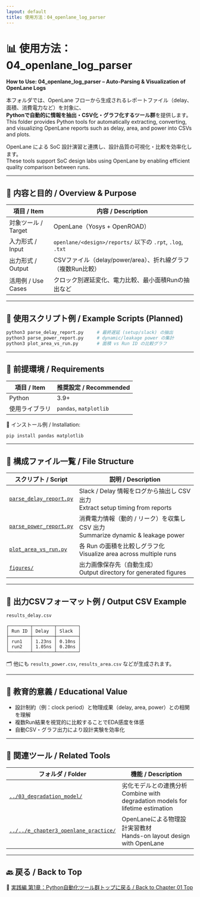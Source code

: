 ```yaml
---
layout: default
title: 使用方法：04_openlane_log_parser
---
```


# 📊 使用方法：04_openlane_log_parser  
**How to Use: 04_openlane_log_parser – Auto-Parsing & Visualization of OpenLane Logs**

本フォルダでは、OpenLane フローから生成されるレポートファイル（delay、面積、消費電力など）を対象に、  
**Pythonで自動的に情報を抽出・CSV化・グラフ化するツール群**を提供します。  
This folder provides Python tools for automatically extracting, converting, and visualizing OpenLane reports such as delay, area, and power into CSVs and plots.

OpenLane による SoC 設計演習と連携し、設計品質の可視化・比較を効率化します。  
These tools support SoC design labs using OpenLane by enabling efficient quality comparison between runs.

---

## 📄 内容と目的 / Overview & Purpose

| 項目 / Item | 内容 / Description |
|-------------|---------------------|
| 対象ツール / Target | OpenLane（Yosys + OpenROAD） |
| 入力形式 / Input | `openlane/<design>/reports/` 以下の `.rpt`, `.log`, `.txt` |
| 出力形式 / Output | CSVファイル（delay/power/area）、折れ線グラフ（複数Run比較） |
| 活用例 / Use Cases | クロック別遅延変化、電力比較、最小面積Runの抽出など |

---

## 🧰 使用スクリプト例 / Example Scripts (Planned)

```bash
python3 parse_delay_report.py     # 最終遅延 (setup/slack) の抽出
python3 parse_power_report.py     # dynamic/leakage power の集計
python3 plot_area_vs_run.py       # 面積 vs Run ID の比較グラフ
```

---

## 🔧 前提環境 / Requirements

| 項目 / Item | 推奨設定 / Recommended |
|-------------|------------------------|
| Python | 3.9+ |
| 使用ライブラリ | `pandas`, `matplotlib` |

🔽 インストール例 / Installation:

```bash
pip install pandas matplotlib
```

---

## 📁 構成ファイル一覧 / File Structure

| スクリプト / Script | 説明 / Description |
|----------------------|---------------------|
| [`parse_delay_report.py`](parse_delay_report.py) | Slack / Delay 情報をログから抽出し CSV 出力<br>Extract setup timing from reports |
| [`parse_power_report.py`](parse_power_report.py) | 消費電力情報（動的 / リーク）を収集し CSV 出力<br>Summarize dynamic & leakage power |
| [`plot_area_vs_run.py`](plot_area_vs_run.py) | 各 Run の面積を比較しグラフ化<br>Visualize area across multiple runs |
| [`figures/`](figures/) | 出力画像保存先（自動生成）<br>Output directory for generated figures |

---

## 📂 出力CSVフォーマット例 / Output CSV Example

```text
results_delay.csv
```

```text
┌────────┬────────┬────────┐
│ Run ID │ Delay  │ Slack  │
├────────┼────────┼────────┤
│ run1   │ 1.23ns │ 0.10ns │
│ run2   │ 1.05ns │ 0.20ns │
└────────┴────────┴────────┘
```

🗂️ 他にも `results_power.csv`, `results_area.csv` などが生成されます。

---

## 🎯 教育的意義 / Educational Value

- 設計制約（例：clock period）と物理成果（delay, area, power）との相関を理解  
- 複数Run結果を視覚的に比較することでEDA感度を体感  
- 自動CSV・グラフ出力により設計実験を効率化

---

## 🔗 関連ツール / Related Tools

| フォルダ / Folder | 機能 / Description |
|------------------|---------------------|
| [`../03_degradation_model/`](../03_degradation_model/) | 劣化モデルとの連携分析<br>Combine with degradation models for lifetime estimation |
| [`../../e_chapter3_openlane_practice/`](../../e_chapter3_openlane_practice/) | OpenLaneによる物理設計実習教材<br>Hands-on layout design with OpenLane |

---

## 🔙 戻る / Back to Top

📂 [実践編 第1章：Python自動化ツール群トップに戻る / Back to Chapter 01 Top](../README.md)
